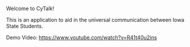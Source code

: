 Welcome to CyTalk! 

This is an application to aid in the universal communication between Iowa State Students.

Demo Video: https://www.youtube.com/watch?v=R41t40u2ins

